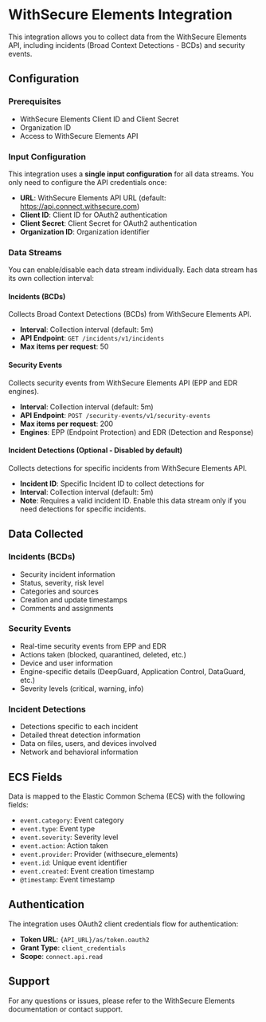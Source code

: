 # WithSecure Elements Integration

This integration allows you to collect data from the WithSecure Elements API, including incidents (Broad Context Detections - BCDs) and security events.

## Configuration

### Prerequisites

- WithSecure Elements Client ID and Client Secret
- Organization ID
- Access to WithSecure Elements API

### Input Configuration

This integration uses a **single input configuration** for all data streams. You only need to configure the API credentials once:

- **URL**: WithSecure Elements API URL (default: https://api.connect.withsecure.com)
- **Client ID**: Client ID for OAuth2 authentication
- **Client Secret**: Client Secret for OAuth2 authentication
- **Organization ID**: Organization identifier

### Data Streams

You can enable/disable each data stream individually. Each data stream has its own collection interval:

#### Incidents (BCDs)
Collects Broad Context Detections (BCDs) from WithSecure Elements API.
- **Interval**: Collection interval (default: 5m)
- **API Endpoint**: `GET /incidents/v1/incidents`
- **Max items per request**: 50

#### Security Events
Collects security events from WithSecure Elements API (EPP and EDR engines).
- **Interval**: Collection interval (default: 5m)
- **API Endpoint**: `POST /security-events/v1/security-events`
- **Max items per request**: 200
- **Engines**: EPP (Endpoint Protection) and EDR (Detection and Response)

#### Incident Detections (Optional - Disabled by default)
Collects detections for specific incidents from WithSecure Elements API.
- **Incident ID**: Specific Incident ID to collect detections for
- **Interval**: Collection interval (default: 5m)
- **Note**: Requires a valid incident ID. Enable this data stream only if you need detections for specific incidents.

## Data Collected

### Incidents (BCDs)
- Security incident information
- Status, severity, risk level
- Categories and sources
- Creation and update timestamps
- Comments and assignments

### Security Events
- Real-time security events from EPP and EDR
- Actions taken (blocked, quarantined, deleted, etc.)
- Device and user information
- Engine-specific details (DeepGuard, Application Control, DataGuard, etc.)
- Severity levels (critical, warning, info)

### Incident Detections
- Detections specific to each incident
- Detailed threat detection information
- Data on files, users, and devices involved
- Network and behavioral information

## ECS Fields

Data is mapped to the Elastic Common Schema (ECS) with the following fields:
- `event.category`: Event category
- `event.type`: Event type
- `event.severity`: Severity level
- `event.action`: Action taken
- `event.provider`: Provider (withsecure_elements)
- `event.id`: Unique event identifier
- `event.created`: Event creation timestamp
- `@timestamp`: Event timestamp

## Authentication

The integration uses OAuth2 client credentials flow for authentication:
- **Token URL**: `{API_URL}/as/token.oauth2`
- **Grant Type**: `client_credentials`
- **Scope**: `connect.api.read`

## Support

For any questions or issues, please refer to the WithSecure Elements documentation or contact support.
